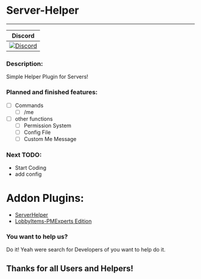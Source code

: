 # Server-Helper
---
| Discord |
| :-----: |
[![Discord](https://img.shields.io/badge/chat-on%20discord-7289da.svg)](https://discord.gg/M7aQfm) |

### Description:
Simple Helper Plugin for Servers!

### Planned and finished features:
- [ ] Commands
    - [ ] /me
- [ ] other functions
    - [ ] Permission System
    - [ ] Config File
    - [ ] Custom Me Message

### Next TODO:
- Start Coding
- add config

# Addon Plugins:
- [ServerHelper](https://github.com/PMExpertsDE/Server-Helper)
- [LobbyItems-PMExperts Edition](https://github.com/PMExpertsDE/LobbyItems-PMExperts)

### You want to help us?
Do it! Yeah were search for Developers of you want to help do it.

## Thanks for all Users and Helpers!
